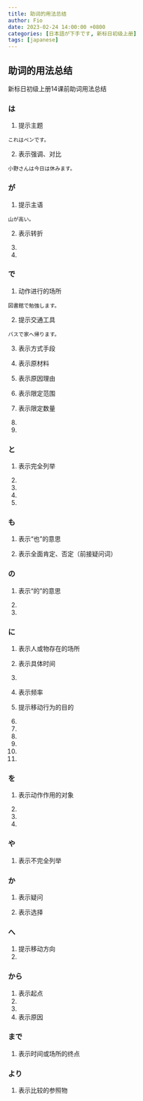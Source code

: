 ```yaml
---
title: 助词的用法总结
author: Fio
date: 2023-02-24 14:00:00 +0800
categories: [日本語が下手です, 新标日初级上册]
tags: [japanese]
---
```

## 助词的用法总结
新标日初级上册14课前助词用法总结
### は
1. 提示主题
```
これはぺンです。
```
2. 表示强调、对比
```
小野さんは今日は休みます。
```
### が
1. 提示主语
```
山が高い。
``` 
2. 表示转折

3. 
4. 

### で
1. 动作进行的场所
```
図書館で勉強します。
```
2. 提示交通工具
```
バスで家へ帰ります。
```
3. 表示方式手段

4. 表示原材料

5. 表示原因理由

6. 表示限定范围

7. 表示限定数量

8. 
9. 

### と
1. 表示完全列举

2. 
3. 
4. 
5. 

### も
1. 表示“也”的意思

2. 表示全面肯定、否定（前接疑问词）

### の
1. 表示“的”的意思

2. 
3. 

### に
1. 表示人或物存在的场所

2. 表示具体时间

3. 
4. 表示频率

5. 提示移动行为的目的

6. 
7. 
8. 
9. 
10. 
11. 

### を
1. 表示动作作用的对象

2. 
3. 
4. 

### や
1. 表示不完全列举

### か
1. 表示疑问

2. 表示选择

### へ
1. 提示移动方向
2. 

### から
1. 表示起点
2. 
3. 
4. 表示原因

### まで
1. 表示时间或场所的终点

### より
1. 表示比较的参照物



